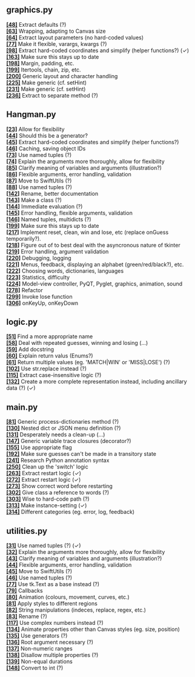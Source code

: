 graphics.py  
-----------  
  
[**[48]**](https://github.com/SwiftsNamesake/Hangman/blob/master/graphics.py#L48 "View") Extract defaults (?)  
[**[63]**](https://github.com/SwiftsNamesake/Hangman/blob/master/graphics.py#L63 "View") Wrapping, adapting to Canvas size  
[**[64]**](https://github.com/SwiftsNamesake/Hangman/blob/master/graphics.py#L64 "View") Extract layout parameters (no hard-coded values)  
[**[77]**](https://github.com/SwiftsNamesake/Hangman/blob/master/graphics.py#L77 "View") Make it flexible, varargs, kwargs (?)  
[**[98]**](https://github.com/SwiftsNamesake/Hangman/blob/master/graphics.py#L98 "View") Extract hard-coded coordinates and simplify (helper functions?) (✓)  
[**[163]**](https://github.com/SwiftsNamesake/Hangman/blob/master/graphics.py#L163 "View") Make sure this stays up to date  
[**[198]**](https://github.com/SwiftsNamesake/Hangman/blob/master/graphics.py#L198 "View") Margin, padding, etc.  
[**[199]**](https://github.com/SwiftsNamesake/Hangman/blob/master/graphics.py#L199 "View") Itertools, chain, zip, etc.  
[**[200]**](https://github.com/SwiftsNamesake/Hangman/blob/master/graphics.py#L200 "View") Generic layout and character handling  
[**[225]**](https://github.com/SwiftsNamesake/Hangman/blob/master/graphics.py#L225 "View") Make generic (cf. setHint)  
[**[231]**](https://github.com/SwiftsNamesake/Hangman/blob/master/graphics.py#L231 "View") Make generic (cf. setHint)  
[**[236]**](https://github.com/SwiftsNamesake/Hangman/blob/master/graphics.py#L236 "View") Extract to separate method (?)  
  
Hangman.py  
----------  
  
[**[23]**](https://github.com/SwiftsNamesake/Hangman/blob/master/Hangman.py#L23 "View") Allow for flexibility  
[**[44]**](https://github.com/SwiftsNamesake/Hangman/blob/master/Hangman.py#L44 "View") Should this be a generator?  
[**[45]**](https://github.com/SwiftsNamesake/Hangman/blob/master/Hangman.py#L45 "View") Extract hard-coded coordinates and simplify (helper functions?)  
[**[46]**](https://github.com/SwiftsNamesake/Hangman/blob/master/Hangman.py#L46 "View") Caching, saving object IDs  
[**[73]**](https://github.com/SwiftsNamesake/Hangman/blob/master/Hangman.py#L73 "View") Use named tuples (?)  
[**[74]**](https://github.com/SwiftsNamesake/Hangman/blob/master/Hangman.py#L74 "View") Explain the arguments more thoroughly, allow for flexibility  
[**[85]**](https://github.com/SwiftsNamesake/Hangman/blob/master/Hangman.py#L85 "View") Clarify meaning of variables and arguments (illustration?)  
[**[86]**](https://github.com/SwiftsNamesake/Hangman/blob/master/Hangman.py#L86 "View") Flexible arguments, error handling, validation  
[**[87]**](https://github.com/SwiftsNamesake/Hangman/blob/master/Hangman.py#L87 "View") Move to SwiftUtils (?)  
[**[88]**](https://github.com/SwiftsNamesake/Hangman/blob/master/Hangman.py#L88 "View") Use named tuples (?)  
[**[142]**](https://github.com/SwiftsNamesake/Hangman/blob/master/Hangman.py#L142 "View") Rename, better documentation  
[**[143]**](https://github.com/SwiftsNamesake/Hangman/blob/master/Hangman.py#L143 "View") Make a class (?)  
[**[144]**](https://github.com/SwiftsNamesake/Hangman/blob/master/Hangman.py#L144 "View") Immediate evaluation (?)  
[**[145]**](https://github.com/SwiftsNamesake/Hangman/blob/master/Hangman.py#L145 "View") Error handling, flexible arguments, validation  
[**[146]**](https://github.com/SwiftsNamesake/Hangman/blob/master/Hangman.py#L146 "View") Named tuples, multidicts (?)  
[**[199]**](https://github.com/SwiftsNamesake/Hangman/blob/master/Hangman.py#L199 "View") Make sure this stays up to date  
[**[217]**](https://github.com/SwiftsNamesake/Hangman/blob/master/Hangman.py#L217 "View") Implement reset, clean, win and lose, etc (replace onGuess temporarily?).  
[**[218]**](https://github.com/SwiftsNamesake/Hangman/blob/master/Hangman.py#L218 "View") Figure out of to best deal with the asyncronous nature of tkinter  
[**[219]**](https://github.com/SwiftsNamesake/Hangman/blob/master/Hangman.py#L219 "View") Error handling, argument validation  
[**[220]**](https://github.com/SwiftsNamesake/Hangman/blob/master/Hangman.py#L220 "View") Debugging, logging  
[**[221]**](https://github.com/SwiftsNamesake/Hangman/blob/master/Hangman.py#L221 "View") Menus, feedback, displaying an alphabet (green/red/black?), etc.  
[**[222]**](https://github.com/SwiftsNamesake/Hangman/blob/master/Hangman.py#L222 "View") Choosing words, dictionaries, languages  
[**[223]**](https://github.com/SwiftsNamesake/Hangman/blob/master/Hangman.py#L223 "View") Statistics, difficulty  
[**[224]**](https://github.com/SwiftsNamesake/Hangman/blob/master/Hangman.py#L224 "View") Model-view controller, PyQT, Pyglet, graphics, animation, sound  
[**[278]**](https://github.com/SwiftsNamesake/Hangman/blob/master/Hangman.py#L278 "View") Refactor  
[**[299]**](https://github.com/SwiftsNamesake/Hangman/blob/master/Hangman.py#L299 "View") Invoke lose function  
[**[306]**](https://github.com/SwiftsNamesake/Hangman/blob/master/Hangman.py#L306 "View") onKeyUp, onKeyDown  
  
logic.py  
--------  
  
[**[51]**](https://github.com/SwiftsNamesake/Hangman/blob/master/logic.py#L51 "View") Find a more appropriate name  
[**[58]**](https://github.com/SwiftsNamesake/Hangman/blob/master/logic.py#L58 "View") Deal with repeated guesses, winning and losing (...)  
[**[59]**](https://github.com/SwiftsNamesake/Hangman/blob/master/logic.py#L59 "View") Add docstring  
[**[60]**](https://github.com/SwiftsNamesake/Hangman/blob/master/logic.py#L60 "View") Explain return valus (Enums?)  
[**[61]**](https://github.com/SwiftsNamesake/Hangman/blob/master/logic.py#L61 "View") Return multiple values (eg. 'MATCH|WIN' or 'MISS|LOSE') (?)  
[**[102]**](https://github.com/SwiftsNamesake/Hangman/blob/master/logic.py#L102 "View") Use str.replace instead (?)  
[**[115]**](https://github.com/SwiftsNamesake/Hangman/blob/master/logic.py#L115 "View") Extract case-insensitive logic (?)  
[**[132]**](https://github.com/SwiftsNamesake/Hangman/blob/master/logic.py#L132 "View") Create a more complete representation instead, including ancillary data (?) (✓)  
  
main.py  
-------  
  
[**[81]**](https://github.com/SwiftsNamesake/Hangman/blob/master/main.py#L81 "View") Generic process-dictionaries method (?)  
[**[130]**](https://github.com/SwiftsNamesake/Hangman/blob/master/main.py#L130 "View") Nested dict or JSON menu definition (?)  
[**[131]**](https://github.com/SwiftsNamesake/Hangman/blob/master/main.py#L131 "View") Desperately needs a clean-up (...)  
[**[147]**](https://github.com/SwiftsNamesake/Hangman/blob/master/main.py#L147 "View") Generic variable trace closures (decorator?)  
[**[155]**](https://github.com/SwiftsNamesake/Hangman/blob/master/main.py#L155 "View") Use appropriate flag  
[**[192]**](https://github.com/SwiftsNamesake/Hangman/blob/master/main.py#L192 "View") Make sure guesses can't be made in a transitory state  
[**[241]**](https://github.com/SwiftsNamesake/Hangman/blob/master/main.py#L241 "View") Research Python annotation syntax  
[**[250]**](https://github.com/SwiftsNamesake/Hangman/blob/master/main.py#L250 "View") Clean up the 'switch' logic  
[**[263]**](https://github.com/SwiftsNamesake/Hangman/blob/master/main.py#L263 "View") Extract restart logic (✓)  
[**[272]**](https://github.com/SwiftsNamesake/Hangman/blob/master/main.py#L272 "View") Extract restart logic (✓)  
[**[273]**](https://github.com/SwiftsNamesake/Hangman/blob/master/main.py#L273 "View") Show correct word before restarting  
[**[302]**](https://github.com/SwiftsNamesake/Hangman/blob/master/main.py#L302 "View") Give class a reference to words (?)  
[**[303]**](https://github.com/SwiftsNamesake/Hangman/blob/master/main.py#L303 "View") Wise to hard-code path (?)  
[**[313]**](https://github.com/SwiftsNamesake/Hangman/blob/master/main.py#L313 "View") Make instance-setting (✓)  
[**[314]**](https://github.com/SwiftsNamesake/Hangman/blob/master/main.py#L314 "View") Different categories (eg. error, log, feedback)  
  
utilities.py  
------------  
  
[**[31]**](https://github.com/SwiftsNamesake/Hangman/blob/master/utilities.py#L31 "View") Use named tuples (?) (✓)  
[**[32]**](https://github.com/SwiftsNamesake/Hangman/blob/master/utilities.py#L32 "View") Explain the arguments more thoroughly, allow for flexibility  
[**[43]**](https://github.com/SwiftsNamesake/Hangman/blob/master/utilities.py#L43 "View") Clarify meaning of variables and arguments (illustration?)  
[**[44]**](https://github.com/SwiftsNamesake/Hangman/blob/master/utilities.py#L44 "View") Flexible arguments, error handling, validation  
[**[45]**](https://github.com/SwiftsNamesake/Hangman/blob/master/utilities.py#L45 "View") Move to SwiftUtils (?)  
[**[46]**](https://github.com/SwiftsNamesake/Hangman/blob/master/utilities.py#L46 "View") Use named tuples (?)  
[**[77]**](https://github.com/SwiftsNamesake/Hangman/blob/master/utilities.py#L77 "View") Use tk.Text as a base instead (?)  
[**[79]**](https://github.com/SwiftsNamesake/Hangman/blob/master/utilities.py#L79 "View") Callbacks  
[**[80]**](https://github.com/SwiftsNamesake/Hangman/blob/master/utilities.py#L80 "View") Animation (colours, movement, curves, etc.)  
[**[81]**](https://github.com/SwiftsNamesake/Hangman/blob/master/utilities.py#L81 "View") Apply styles to different regions  
[**[82]**](https://github.com/SwiftsNamesake/Hangman/blob/master/utilities.py#L82 "View") String manipulations (indeces, replace, regex, etc.)  
[**[83]**](https://github.com/SwiftsNamesake/Hangman/blob/master/utilities.py#L83 "View") Rename (?)  
[**[117]**](https://github.com/SwiftsNamesake/Hangman/blob/master/utilities.py#L117 "View") Use complex numbers instead (?)  
[**[134]**](https://github.com/SwiftsNamesake/Hangman/blob/master/utilities.py#L134 "View") Animate properties other than Canvas styles (eg. size, position)  
[**[135]**](https://github.com/SwiftsNamesake/Hangman/blob/master/utilities.py#L135 "View") Use generators (?)  
[**[136]**](https://github.com/SwiftsNamesake/Hangman/blob/master/utilities.py#L136 "View") Root argument necessary (?)  
[**[137]**](https://github.com/SwiftsNamesake/Hangman/blob/master/utilities.py#L137 "View") Non-numeric ranges  
[**[138]**](https://github.com/SwiftsNamesake/Hangman/blob/master/utilities.py#L138 "View") Disallow multiple properties (?)  
[**[139]**](https://github.com/SwiftsNamesake/Hangman/blob/master/utilities.py#L139 "View") Non-equal durations  
[**[148]**](https://github.com/SwiftsNamesake/Hangman/blob/master/utilities.py#L148 "View") Convert to int (?)  
  
